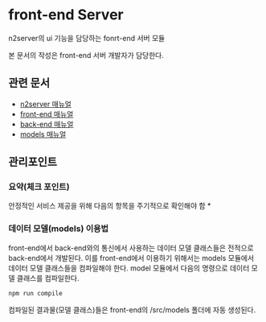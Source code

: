 # front-end Server
n2server의 ui 기능을 담당하는 fonrt-end 서버 모듈

본 문서의 작성은 front-end 서버 개발자가 담당한다.

## 관련 문서
* [n2server 매뉴얼](https://github.com/ByunMooYoung/n2server)
* [front-end 매뉴얼](https://github.com/ByunMooYoung/n2server/tree/main/front-end)
* [back-end 매뉴얼](https://github.com/ByunMooYoung/n2server/tree/main/back-end)
* [models 매뉴얼](https://github.com/ByunMooYoung/n2server/tree/main/models)

## 관리포인트
### 요약(체크 포인트)
안정적인 서비스 제공을 위해 다음의 항목을 주기적으로 확인해야 함
* 

### 데이터 모델(models) 이용법
front-end에서  back-end와의 통신에서 사용하는 데이터 모델 클래스들은 전적으로 back-end에서 개발된다. 이를 front-end에서 이용하기 위해서는 models 모듈에서 데이터 모델 클래스들을 컴파일해야 한다.
model 모듈에서 다음의 명령으로 데이터 모델 클래스를 컴파일한다.
```bash
npm run compile
```

컴파일된 결과물(모델 클래스)들은 front-end의 /src/models 폴더에 자동 생성된다.
